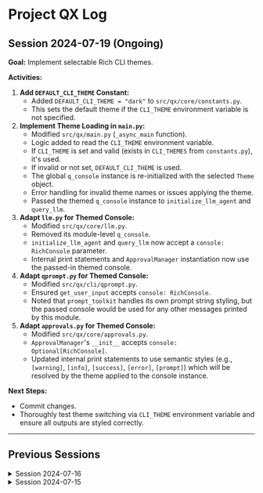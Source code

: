 # Project QX Log

## Session 2024-07-19 (Ongoing)
**Goal:** Implement selectable Rich CLI themes.

**Activities:**

1.  **Add `DEFAULT_CLI_THEME` Constant:**
    *   Added `DEFAULT_CLI_THEME = "dark"` to `src/qx/core/constants.py`.
    *   This sets the default theme if the `CLI_THEME` environment variable is not specified.
2.  **Implement Theme Loading in `main.py`:**
    *   Modified `src/qx/main.py` (`_async_main` function).
    *   Logic added to read the `CLI_THEME` environment variable.
    *   If `CLI_THEME` is set and valid (exists in `CLI_THEMES` from `constants.py`), it's used.
    *   If invalid or not set, `DEFAULT_CLI_THEME` is used.
    *   The global `q_console` instance is re-initialized with the selected `Theme` object.
    *   Error handling for invalid theme names or issues applying the theme.
    *   Passed the themed `q_console` instance to `initialize_llm_agent` and `query_llm`.
3.  **Adapt `llm.py` for Themed Console:**
    *   Modified `src/qx/core/llm.py`.
    *   Removed its module-level `q_console`.
    *   `initialize_llm_agent` and `query_llm` now accept a `console: RichConsole` parameter.
    *   Internal print statements and `ApprovalManager` instantiation now use the passed-in themed console.
4.  **Adapt `qprompt.py` for Themed Console:**
    *   Modified `src/qx/cli/qprompt.py`.
    *   Ensured `get_user_input` accepts `console: RichConsole`.
    *   Noted that `prompt_toolkit` handles its own prompt string styling, but the passed console would be used for any other messages printed by this module.
5.  **Adapt `approvals.py` for Themed Console:**
    *   Modified `src/qx/core/approvals.py`.
    *   `ApprovalManager`'s `__init__` accepts `console: Optional[RichConsole]`.
    *   Updated internal print statements to use semantic styles (e.g., `[warning]`, `[info]`, `[success]`, `[error]`, `[prompt]`) which will be resolved by the theme applied to the console instance.

**Next Steps:**

*   Commit changes.
*   Thoroughly test theme switching via `CLI_THEME` environment variable and ensure all outputs are styled correctly.

---
## Previous Sessions

<details>
<summary>Session 2024-07-16</summary>
**Goal:** Add Rich CLI themes to constants.

**Activities:**

1.  **Read Rich Documentation:** User requested to read `.Q/documentation/python-rich-docs.md`.
    *   Q Agent Action: `read .Q/documentation/python-rich-docs.md`
    *   Outcome: Successfully read and presented documentation snippets.
2.  **Discuss Rich Theming:** User inquired about Rich's theming capabilities.
    *   Q Agent Action: Provided an explanation and example of Rich theming.
3.  **Add CLI Themes to Constants:** User requested to add comprehensive "dark" and "light" themes to `src/qx/core/constants.py` under a dictionary `CLI_THEMES`.
    *   Q Agent Action (initial): `read src/qx/core/constants.py`
    *   Q Agent Action (write): Wrote `CLI_THEMES` with keys "dark_background" and "light_background".
    *   User Feedback: Requested keys to be "dark" and "light".
    *   Q Agent Action (correction): `read src/qx/core/constants.py`.
    *   Q Agent Action (write): Correctly wrote `CLI_THEMES` with keys "dark" and "light" to `src/qx/core/constants.py`.
    *   Outcome: `src/qx/core/constants.py` updated successfully with the new themes.
4.  **Commit Theme Constants:**
    *   Updated `.Q/projectlog.md`.
    *   Committed changes with hash `aed1e3b`.

**Next Steps:**
*   Implement selectable Rich CLI themes.
</details>

<details>
<summary>Session 2024-07-15</summary>

**Goal:** Initialize project and set up core files.

**Activities:**

1.  **Initial Project Setup:** (Simulated - Q Agent started with existing project structure)
2.  **Review Project Directives:** Q Agent internally reviewed project directives from `.Q/project.md` and environment context.
3.  **Read Project Log:** Q Agent read `.Q/projectlog.md` (empty at the start of this session).
4.  **Create `src/qx/core/constants.py`:**
    *   Added `DEFAULT_MODEL`, `DEFAULT_TREE_IGNORE_PATTERNS`, `DEFAULT_PROHIBITED_COMMANDS`, `SHELL_COMMAND_TIMEOUT`.
    *   Added placeholder default settings for OpenAI, Anthropic, Google Vertex AI, and Groq.
5.  **Commit initial constants:**
    *   `git add .`
    *   `git diff --staged` (analyzed by Q Agent)
    *   `git commit -m "feat: Add initial core constants\n\n- Define DEFAULT_MODEL for LLM selection.\n- Establish DEFAULT_TREE_IGNORE_PATTERNS for file navigation.\n- List DEFAULT_PROHIBITED_COMMANDS for shell safety.\n- Set SHELL_COMMAND_TIMEOUT for command execution.\n- Include placeholder default configurations for various LLM providers (OpenAI, Anthropic, Vertex AI, Groq)."`

**Next Steps:**
*   Implement further core functionalities.
</details>